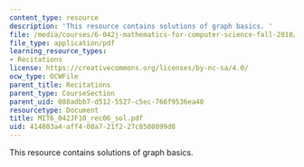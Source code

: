```yaml
---
content_type: resource
description: 'This resource contains solutions of graph basics. '
file: /media/courses/6-042j-mathematics-for-computer-science-fall-2010/414803a4aff408a721f227c8508099d8_MIT6_042JF10_rec06_sol.pdf
file_type: application/pdf
learning_resource_types:
- Recitations
license: https://creativecommons.org/licenses/by-nc-sa/4.0/
ocw_type: OCWFile
parent_title: Recitations
parent_type: CourseSection
parent_uid: 088adbb7-d512-5527-c5ec-766f9536ea40
resourcetype: Document
title: MIT6_042JF10_rec06_sol.pdf
uid: 414803a4-aff4-08a7-21f2-27c8508099d8
---
```

This resource contains solutions of graph basics. 